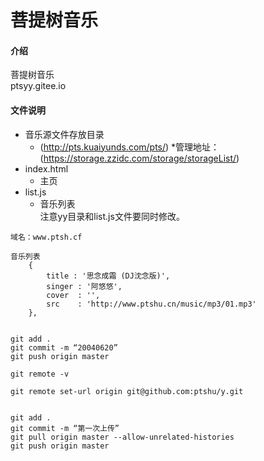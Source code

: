 # 菩提树音乐
#### 介绍
菩提树音乐  
ptsyy.gitee.io  
#### 文件说明
* 音乐源文件存放目录
  * (http://pts.kuaiyunds.com/pts/)
  *管理地址：(https://storage.zzidc.com/storage/storageList/)
* index.html
  * 主页  
* list.js
  * 音乐列表  
  注意yy目录和list.js文件要同时修改。


```
域名：www.ptsh.cf

音乐列表
	{
		title : '思念成霜 (DJ沈念版)',
		singer : '阿悠悠',
		cover  : '',
		src    : 'http://www.ptshu.cn/music/mp3/01.mp3'
	},
```

```

git add .
git commit -m “20040620”
git push origin master

git remote -v

git remote set-url origin git@github.com:ptshu/y.git


git add .
git commit -m “第一次上传”
git pull origin master --allow-unrelated-histories
git push origin master

```
